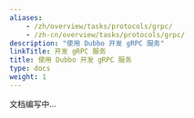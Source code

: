 ```yaml
---
aliases:
    - /zh/overview/tasks/protocols/grpc/
    - /zh-cn/overview/tasks/protocols/grpc/
description: "使用 Dubbo 开发 gRPC 服务"
linkTitle: 开发 gRPC 服务
title: 使用 Dubbo 开发 gRPC 服务
type: docs
weight: 1
---
```


文档编写中...
